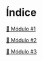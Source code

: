 # Índice

[📕 Módulo #1](Módulo%231.md "Módulo #1")

[📕 Módulo #2](Módulo%232.md "Módulo #2")

[📕 Módulo #3](Módulo%233.md "Módulo #3")
